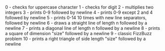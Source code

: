 0 - checks for uppercase character
1 - checks for digit
2 - multiplies two integers
3 - prints 0-9 followed by newline
4 - prints 0-9 except 2 and 4 followed by newline
5 - prints 0-14 10 times with new line separators, followed by newline
6 - draws a straight line of length n followed by a newline
7 - prints a diagonal line of length n followed by a newline
8 - prints a square of dimension "size" followed by a newline
9 - classic FizzBuzz problem
10 - prints a right triangle of side length "size" followed by a newline